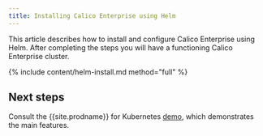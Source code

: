 ```yaml
---
title: Installing Calico Enterprise using Helm
---
```


This article describes how to install and configure Calico Enterprise using Helm. After completing the steps you will have a functioning Calico Enterprise cluster.

{% include content/helm-install.md method="full" %}

## Next steps

Consult the {{site.prodname}} for Kubernetes [demo](/{{page.version}}/security/simple-policy-cnx), which
demonstrates the main features.
